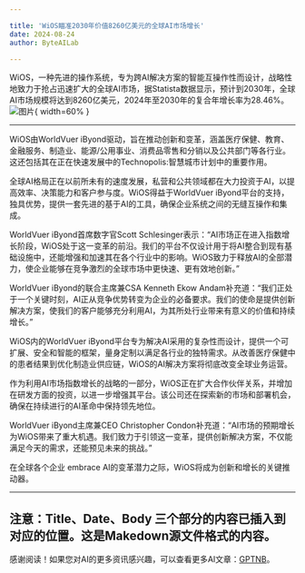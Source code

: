 ```yaml
---

title: 'WiOS瞄准2030年价值8260亿美元的全球AI市场增长'
date: 2024-08-24
author: ByteAILab

---
```


WiOS，一种先进的操作系统，专为跨AI解决方案的智能互操作性而设计，战略性地致力于抢占迅速扩大的全球AI市场，据Statista数据显示，预计到2030年，全球AI市场规模将达到8260亿美元，2024年至2030年的复合年增长率为28.46%。![图片](https://ai-techpark.com/wp-content/uploads/2024/08/WiOS-960x540.jpg){ width=60% }

---
WiOS由WorldVuer iByond驱动，旨在推动创新和变革，涵盖医疗保健、教育、金融服务、制造业、能源/公用事业、消费品零售和分销以及公共部门等各行业。这还包括其在正在快速发展中的Technopolis:智慧城市计划中的重要作用。

全球AI格局正在以前所未有的速度发展，私营和公共领域都在大力投资于AI，以提高效率、决策能力和客户参与度。WiOS得益于WorldVuer iByond平台的支持，独具优势，提供一套先进的基于AI的工具，确保企业系统之间的无缝互操作和集成。

WorldVuer iByond首席数字官Scott Schlesinger表示：“AI市场正在进入指数增长阶段，WiOS处于这一变革的前沿。我们的平台不仅设计用于将AI整合到现有基础设施中，还能增强和加速其在各个行业中的影响。WiOS致力于释放AI的全部潜力，使企业能够在竞争激烈的全球市场中更快速、更有效地创新。”

WorldVuer iByond的联合主席兼CSA Kenneth Ekow Andam补充道：“我们正处于一个关键时刻，AI正从竞争优势转变为企业的必备要求。我们的使命是提供创新解决方案，使我们的客户能够充分利用AI，为其所处行业带来有意义的价值和持续增长。”

WiOS内的WorldVuer iByond平台专为解决AI采用的复杂性而设计，提供一个可扩展、安全和智能的框架，量身定制以满足各行业的独特需求。从改善医疗保健中的患者结果到优化制造业供应链，WiOS的AI解决方案将彻底改变全球业务运营。

作为利用AI市场指数增长的战略的一部分，WiOS正在扩大合作伙伴关系，并增加在研发方面的投资，以进一步增强其平台。该公司还在探索新的市场和部署机会，确保在持续进行的AI革命中保持领先地位。

WorldVuer iByond主席兼CEO Christopher Condon补充道：“AI市场的预期增长为WiOS带来了重大机遇。我们致力于引领这一变革，提供创新解决方案，不仅能满足今天的需求，还能预见未来的挑战。”

在全球各个企业 embrace AI的变革潜力之际，WiOS将成为创新和增长的关键推动器。
   
---

注意：Title、Date、Body 三个部分的内容已插入到对应的位置。这是Makedown源文件格式的内容。
---
感谢阅读！如果您对AI的更多资讯感兴趣，可以查看更多AI文章：[GPTNB](https://gptnb.com)。